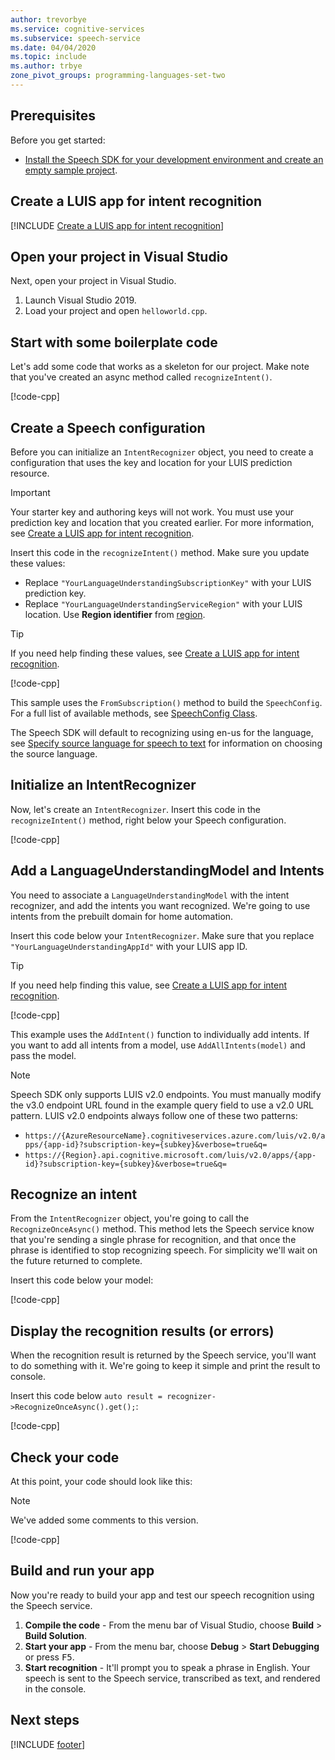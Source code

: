 ```yaml
---
author: trevorbye
ms.service: cognitive-services
ms.subservice: speech-service
ms.date: 04/04/2020
ms.topic: include
ms.author: trbye
zone_pivot_groups: programming-languages-set-two
---
```


## Prerequisites

Before you get started:

* <a href="~/articles/cognitive-services/Speech-Service/quickstarts/setup-platform.md?tabs=windows&pivots=programming-language-cpp" target="_blank">Install the Speech SDK for your development environment and create an empty sample project<span class="docon docon-navigate-external x-hidden-focus"></span></a>.

## Create a LUIS app for intent recognition

[!INCLUDE [Create a LUIS app for intent recognition](../luis-sign-up.md)]

## Open your project in Visual Studio

Next, open your project in Visual Studio.

1. Launch Visual Studio 2019.
2. Load your project and open `helloworld.cpp`.

## Start with some boilerplate code

Let's add some code that works as a skeleton for our project. Make note that you've created an async method called `recognizeIntent()`.

[!code-cpp[](~/samples-cognitive-services-speech-sdk/quickstart/cpp/windows/intent-recognition/helloworld/helloworld.cpp?range=6-16,72-80)]

## Create a Speech configuration

Before you can initialize an `IntentRecognizer` object, you need to create a configuration that uses the key and location for your LUIS prediction resource.

> [!IMPORTANT]
> Your starter key and authoring keys will not work. You must use your prediction key and location that you created earlier. For more information, see [Create a LUIS app for intent recognition](#create-a-luis-app-for-intent-recognition).

Insert this code in the `recognizeIntent()` method. Make sure you update these values:

* Replace `"YourLanguageUnderstandingSubscriptionKey"` with your LUIS prediction key.
* Replace `"YourLanguageUnderstandingServiceRegion"` with your LUIS location.  Use **Region identifier** from [region](../../../../regions.md).

>[!TIP]
> If you need help finding these values, see [Create a LUIS app for intent recognition](#create-a-luis-app-for-intent-recognition).

[!code-cpp[](~/samples-cognitive-services-speech-sdk/quickstart/cpp/windows/intent-recognition/helloworld/helloworld.cpp?range=25)]

This sample uses the `FromSubscription()` method to build the `SpeechConfig`. For a full list of available methods, see [SpeechConfig Class](/cpp/cognitive-services/speech/speechconfig).

The Speech SDK will default to recognizing using en-us for the language, see [Specify source language for speech to text](../../../../how-to-specify-source-language.md) for information on choosing the source language.

## Initialize an IntentRecognizer

Now, let's create an `IntentRecognizer`. Insert this code in the `recognizeIntent()` method, right below your Speech configuration.

[!code-cpp[](~/samples-cognitive-services-speech-sdk/quickstart/cpp/windows/intent-recognition/helloworld/helloworld.cpp?range=28)]

## Add a LanguageUnderstandingModel and Intents

You need to associate a `LanguageUnderstandingModel` with the intent recognizer, and add the intents you want recognized. We're going to use intents from the prebuilt domain for home automation.

Insert this code below your `IntentRecognizer`. Make sure that you replace `"YourLanguageUnderstandingAppId"` with your LUIS app ID.

>[!TIP]
> If you need help finding this value, see [Create a LUIS app for intent recognition](#create-a-luis-app-for-intent-recognition).

[!code-cpp[](~/samples-cognitive-services-speech-sdk/quickstart/cpp/windows/intent-recognition/helloworld/helloworld.cpp?range=31-33)]

This example uses the `AddIntent()` function to individually add intents. If you want to add all intents from a model, use `AddAllIntents(model)` and pass the model.

> [!NOTE]
> Speech SDK only supports LUIS v2.0 endpoints.
> You must manually modify the v3.0 endpoint URL found in the example query field to use a v2.0 URL pattern.
> LUIS v2.0 endpoints always follow one of these two patterns:
> * `https://{AzureResourceName}.cognitiveservices.azure.com/luis/v2.0/apps/{app-id}?subscription-key={subkey}&verbose=true&q=`
> * `https://{Region}.api.cognitive.microsoft.com/luis/v2.0/apps/{app-id}?subscription-key={subkey}&verbose=true&q=`

## Recognize an intent

From the `IntentRecognizer` object, you're going to call the `RecognizeOnceAsync()` method. This method lets the Speech service know that you're sending a single phrase for recognition, and that once the phrase is identified to stop recognizing speech. For simplicity we'll wait on the future returned to complete.

Insert this code below your model:

[!code-cpp[](~/samples-cognitive-services-speech-sdk/quickstart/cpp/windows/intent-recognition/helloworld/helloworld.cpp?range=43)]

## Display the recognition results (or errors)

When the recognition result is returned by the Speech service, you'll want to do something with it. We're going to keep it simple and print the result to console.

Insert this code below `auto result = recognizer->RecognizeOnceAsync().get();`:

[!code-cpp[](~/samples-cognitive-services-speech-sdk/quickstart/cpp/windows/intent-recognition/helloworld/helloworld.cpp?range=46-71)]

## Check your code

At this point, your code should look like this:

> [!NOTE]
> We've added some comments to this version.

[!code-cpp[](~/samples-cognitive-services-speech-sdk/quickstart/cpp/windows/intent-recognition/helloworld/helloworld.cpp?range=6-79)]

## Build and run your app

Now you're ready to build your app and test our speech recognition using the Speech service.

1. **Compile the code** - From the menu bar of Visual Studio, choose **Build** > **Build Solution**.
2. **Start your app** - From the menu bar, choose **Debug** > **Start Debugging** or press <kbd>F5</kbd>.
3. **Start recognition** - It'll prompt you to speak a phrase in English. Your speech is sent to the Speech service, transcribed as text, and rendered in the console.

## Next steps

[!INCLUDE [footer](./footer.md)]